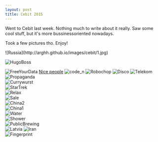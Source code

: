 ```yaml
---
layout: post
title: Cebit 2015
---
```

Went to Cebit last week.
Nothing much to write about it really. Saw some cool stuff, but it's more bussinessoriented nowadays.

Took a few pictures tho. Enjoy!

<div>
![Russia](http://arghh.github.io/images/cebit/1.jpg)
            
![HugoBoss](http://arghh.github.io/images/cebit/2.jpg)
            
![FreeYourData](http://arghh.github.io/images/cebit/3.jpg)
            [Nice people](http://freeyourdata.org/)
![code_n](http://arghh.github.io/images/cebit/4.jpg)
![Robochop](http://arghh.github.io/images/cebit/5.jpg)
![Disco](http://arghh.github.io/images/cebit/6.jpg)
![Telekom](http://arghh.github.io/images/cebit/7.jpg)
![Propaganda](http://arghh.github.io/images/cebit/8.jpg)  
![Currywurst](http://arghh.github.io/images/cebit/9.jpg)  
![StarTrek](http://arghh.github.io/images/cebit/10.jpg)  
![Relax](http://arghh.github.io/images/cebit/11.jpg)  
![Sale](http://arghh.github.io/images/cebit/12.jpg)  
![China2](http://arghh.github.io/images/cebit/13.jpg)  
![China1](http://arghh.github.io/images/cebit/14.jpg)  
![Water](http://arghh.github.io/images/cebit/15.jpg)  
![Shower](http://arghh.github.io/images/cebit/16.jpg)  
![PublicBrewing](http://arghh.github.io/images/cebit/17.jpg)  
![Latvia](http://arghh.github.io/images/cebit/18.jpg) 
![Iran](http://arghh.github.io/images/cebit/19.jpg)  
![Fingerprint](http://arghh.github.io/images/cebit/20.jpg)
</div>
